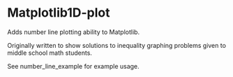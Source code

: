 Matplotlib1D-plot
=================

Adds number line plotting ability to Matplotlib.

Originally written to show solutions to inequality graphing problems given to middle school math students. 

See number_line_example for example usage. 

